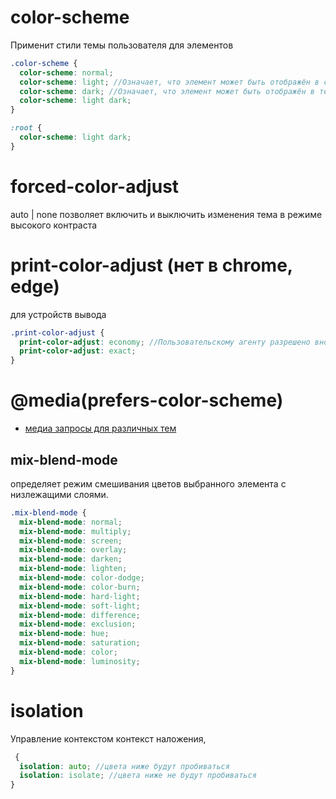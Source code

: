 # color-scheme

Применит стили темы пользователя для элементов

```scss
.color-scheme {
  color-scheme: normal;
  color-scheme: light; //Означает, что элемент может быть отображён в светлой цветовой схеме операционной системы.
  color-scheme: dark; //Означает, что элемент может быть отображён в тёмной цветовой схеме операционной системы.
  color-scheme: light dark;
}

:root {
  color-scheme: light dark;
}
```

# forced-color-adjust

auto | none позволяет включить и выключить изменения тема в режиме высокого контраста

# print-color-adjust (нет в chrome, edge)

для устройств вывода

```scss
.print-color-adjust {
  print-color-adjust: economy; //Пользовательскому агенту разрешено вносить изменения в элемент, которые он считает целесообразными и разумными
  print-color-adjust: exact;
}
```

# @media(prefers-color-scheme)

- [медиа запросы для различных тем](./at-rules.md/#mediaprefers-color-scheme)

## mix-blend-mode

определяет режим смешивания цветов выбранного элемента с низлежащими слоями.

```scss
.mix-blend-mode {
  mix-blend-mode: normal;
  mix-blend-mode: multiply;
  mix-blend-mode: screen;
  mix-blend-mode: overlay;
  mix-blend-mode: darken;
  mix-blend-mode: lighten;
  mix-blend-mode: color-dodge;
  mix-blend-mode: color-burn;
  mix-blend-mode: hard-light;
  mix-blend-mode: soft-light;
  mix-blend-mode: difference;
  mix-blend-mode: exclusion;
  mix-blend-mode: hue;
  mix-blend-mode: saturation;
  mix-blend-mode: color;
  mix-blend-mode: luminosity;
}
```

# isolation

Управление контекстом контекст наложения,

```scss
 {
  isolation: auto; //цвета ниже будут пробиваться
  isolation: isolate; //цвета ниже не будут пробиваться
}
```
